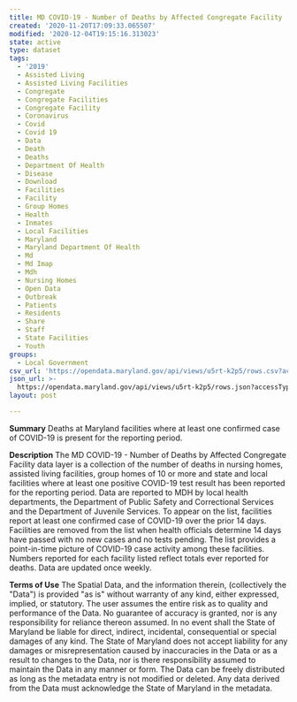 ```yaml
---
title: MD COVID-19 - Number of Deaths by Affected Congregate Facility
created: '2020-11-20T17:09:33.065507'
modified: '2020-12-04T19:15:16.313023'
state: active
type: dataset
tags:
  - '2019'
  - Assisted Living
  - Assisted Living Facilities
  - Congregate
  - Congregate Facilities
  - Congregate Facility
  - Coronavirus
  - Covid
  - Covid 19
  - Data
  - Death
  - Deaths
  - Department Of Health
  - Disease
  - Download
  - Facilities
  - Facility
  - Group Homes
  - Health
  - Inmates
  - Local Facilities
  - Maryland
  - Maryland Department Of Health
  - Md
  - Md Imap
  - Mdh
  - Nursing Homes
  - Open Data
  - Outbreak
  - Patients
  - Residents
  - Share
  - Staff
  - State Facilities
  - Youth
groups:
  - Local Government
csv_url: 'https://opendata.maryland.gov/api/views/u5rt-k2p5/rows.csv?accessType=DOWNLOAD'
json_url: >-
  https://opendata.maryland.gov/api/views/u5rt-k2p5/rows.json?accessType=DOWNLOAD
layout: post

---
```

<b>Summary</b>
Deaths at Maryland facilities where at least one confirmed case of COVID-19 is present for the reporting period.

<b>Description</b>
The MD COVID-19 - Number of Deaths by Affected Congregate Facility data layer is a collection of the number of deaths in nursing homes, assisted living facilities, group homes of 10 or more and state and local facilities where at least one positive COVID-19 test result has been reported for the reporting period. Data are reported to MDH by local health departments, the Department of Public Safety and Correctional Services and the Department of Juvenile Services. To appear on the list, facilities report at least one confirmed case of COVID-19 over the prior 14 days. Facilities are removed from the list when health officials determine 14 days have passed with no new cases and no tests pending. The list provides a point-in-time picture of COVID-19 case activity among these facilities. Numbers reported for each facility listed reflect totals ever reported for deaths. Data are updated once weekly.

<b>Terms of Use</b>
The Spatial Data, and the information therein, (collectively the "Data") is provided "as is" without warranty of any kind, either expressed, implied, or statutory. The user assumes the entire risk as to quality and performance of the Data. No guarantee of accuracy is granted, nor is any responsibility for reliance thereon assumed. In no event shall the State of Maryland be liable for direct, indirect, incidental, consequential or special damages of any kind. The State of Maryland does not accept liability for any damages or misrepresentation caused by inaccuracies in the Data or as a result to changes to the Data, nor is there responsibility assumed to maintain the Data in any manner or form. The Data can be freely distributed as long as the metadata entry is not modified or deleted. Any data derived from the Data must acknowledge the State of Maryland in the metadata.

